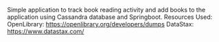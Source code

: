 Simple application to track book reading activity and add books to the application using Cassandra database and Springboot. 
Resources Used: 
OpenLibrary: https://openlibrary.org/developers/dumps
DataStax: https://www.datastax.com/
